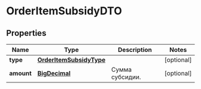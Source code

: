 

# OrderItemSubsidyDTO

## Properties

Name | Type | Description | Notes
------------ | ------------- | ------------- | -------------
**type** | [**OrderItemSubsidyType**](OrderItemSubsidyType.md) |  |  [optional]
**amount** | [**BigDecimal**](BigDecimal.md) | Сумма субсидии. |  [optional]




